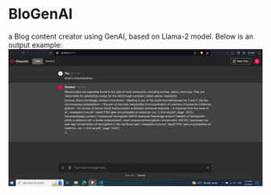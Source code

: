 # BloGenAI
a Blog content creator using GenAI, based on Llama-2 model.
Below is an output example:
![alt text](https://github.com/ilyes1999/DoctorLlama/blob/main/output.png)
